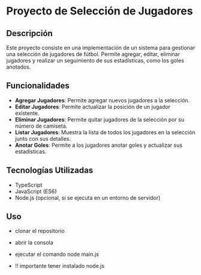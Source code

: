 # Proyecto de Selección de Jugadores

## Descripción

Este proyecto consiste en una implementación de un sistema para gestionar una selección de jugadores de fútbol. Permite agregar, editar, eliminar jugadores y realizar un seguimiento de sus estadísticas, como los goles anotados.

## Funcionalidades

- **Agregar Jugadores**: Permite agregar nuevos jugadores a la selección.
- **Editar Jugadores**: Permite actualizar la posición de un jugador existente.
- **Eliminar Jugadores**: Permite quitar jugadores de la selección por su número de camiseta.
- **Listar Jugadores**: Muestra la lista de todos los jugadores en la selección junto con sus detalles.
- **Anotar Goles**: Permite a los jugadores anotar goles y actualizar sus estadísticas.

## Tecnologías Utilizadas

- TypeScript
- JavaScript (ES6)
- Node.js (opcional, si se ejecuta en un entorno de servidor)

## Uso 
- clonar el repositorio
- abrir la consola
- ejecutar el comando node main.js

- !! importante tener instalado node.js
